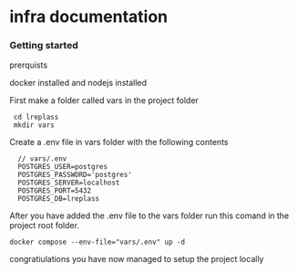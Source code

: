 # infra documentation



### Getting started

prerquists 

docker installed and nodejs installed



First make a folder called vars in the project folder
```shell
 cd lreplass
 mkdir vars
```

Create a .env file in vars folder with the following contents

```
  // vars/.env
  POSTGRES_USER=postgres
  POSTGRES_PASSWORD='postgres'
  POSTGRES_SERVER=localhost
  POSTGRES_PORT=5432
  POSTGRES_DB=lreplass
```
After you have added the .env file to the vars folder run this comand in the project root folder.

```shell
docker compose --env-file="vars/.env" up -d
```
congratiulations you have now managed to setup the project locally 